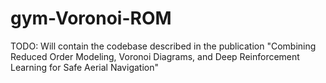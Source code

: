 # gym-Voronoi-ROM

TODO: Will contain the codebase described in the publication "Combining Reduced Order Modeling, Voronoi Diagrams, and Deep Reinforcement Learning for Safe Aerial Navigation"
